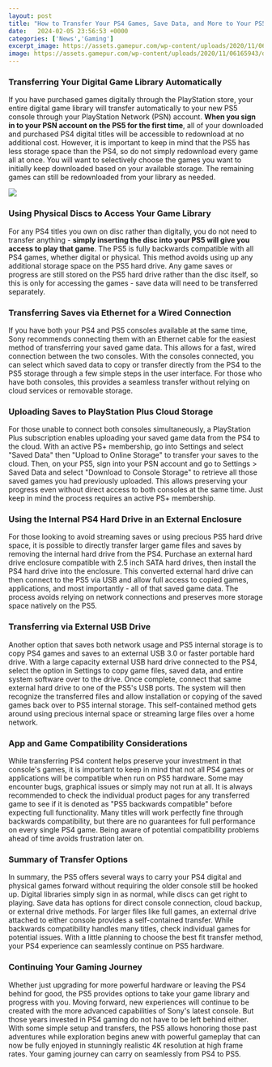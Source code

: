 ```yaml
---
layout: post
title: "How to Transfer Your PS4 Games, Save Data, and More to Your PS5 Without Needing Your PS4"
date:   2024-02-05 23:56:53 +0000
categories: ['News','Gaming']
excerpt_image: https://assets.gamepur.com/wp-content/uploads/2020/11/06165943/data-transfer.jpg
image: https://assets.gamepur.com/wp-content/uploads/2020/11/06165943/data-transfer.jpg
---
```


### Transferring Your Digital Game Library Automatically 
If you have purchased games digitally through the PlayStation store, your entire digital game library will transfer automatically to your new PS5 console through your PlayStation Network (PSN) account. **When you sign in to your PSN account on the PS5 for the first time**, all of your downloaded and purchased PS4 digital titles will be accessible to redownload at no additional cost. However, it is important to keep in mind that the PS5 has less storage space than the PS4, so do not simply redownload every game all at once. You will want to selectively choose the games you want to initially keep downloaded based on your available storage. The remaining games can still be redownloaded from your library as needed.

![](https://assets.gamepur.com/wp-content/uploads/2020/11/06165943/data-transfer.jpg)
### Using Physical Discs to Access Your Game Library
For any PS4 titles you own on disc rather than digitally, you do not need to transfer anything - **simply inserting the disc into your PS5 will give you access to play that game**. The PS5 is fully backwards compatible with all PS4 games, whether digital or physical. This method avoids using up any additional storage space on the PS5 hard drive. Any game saves or progress are still stored on the PS5 hard drive rather than the disc itself, so this is only for accessing the games - save data will need to be transferred separately.
### Transferring Saves via Ethernet for a Wired Connection 
If you have both your PS4 and PS5 consoles available at the same time, Sony recommends connecting them with an Ethernet cable for the easiest method of transferring your saved game data. This allows for a fast, wired connection between the two consoles. With the consoles connected, you can select which saved data to copy or transfer directly from the PS4 to the PS5 storage through a few simple steps in the user interface. For those who have both consoles, this provides a seamless transfer without relying on cloud services or removable storage. 
### Uploading Saves to PlayStation Plus Cloud Storage
For those unable to connect both consoles simultaneously, a PlayStation Plus subscription enables uploading your saved game data from the PS4 to the cloud. With an active PS+ membership, go into Settings and select "Saved Data" then "Upload to Online Storage" to transfer your saves to the cloud. Then, on your PS5, sign into your PSN account and go to Settings > Saved Data and select "Download to Console Storage" to retrieve all those saved games you had previously uploaded. This allows preserving your progress even without direct access to both consoles at the same time. Just keep in mind the process requires an active PS+ membership.
### Using the Internal PS4 Hard Drive in an External Enclosure
For those looking to avoid streaming saves or using precious PS5 hard drive space, it is possible to directly transfer larger game files and saves by removing the internal hard drive from the PS4. Purchase an external hard drive enclosure compatible with 2.5 inch SATA hard drives, then install the PS4 hard drive into the enclosure. This converted external hard drive can then connect to the PS5 via USB and allow full access to copied games, applications, and most importantly - all of that saved game data. The process avoids relying on network connections and preserves more storage space natively on the PS5.
### Transferring via External USB Drive 
Another option that saves both network usage and PS5 internal storage is to copy PS4 games and saves to an external USB 3.0 or faster portable hard drive. With a large capacity external USB hard drive connected to the PS4, select the option in Settings to copy game files, saved data, and entire system software over to the drive. Once complete, connect that same external hard drive to one of the PS5's USB ports. The system will then recognize the transferred files and allow installation or copying of the saved games back over to PS5 internal storage. This self-contained method gets around using precious internal space or streaming large files over a home network.
### App and Game Compatibility Considerations
While transferring PS4 content helps preserve your investment in that console's games, it is important to keep in mind that not all PS4 games or applications will be compatible when run on PS5 hardware. Some may encounter bugs, graphical issues or simply may not run at all. It is always recommended to check the individual product pages for any transferred game to see if it is denoted as "PS5 backwards compatible" before expecting full functionality. Many titles will work perfectly fine through backwards compatibility, but there are no guarantees for full performance on every single PS4 game. Being aware of potential compatibility problems ahead of time avoids frustration later on. 
### Summary of Transfer Options
In summary, the PS5 offers several ways to carry your PS4 digital and physical games forward without requiring the older console still be hooked up. Digital libraries simply sign in as normal, while discs can get right to playing. Save data has options for direct console connection, cloud backup, or external drive methods. For larger files like full games, an external drive attached to either console provides a self-contained transfer. While backwards compatibility handles many titles, check individual games for potential issues. With a little planning to choose the best fit transfer method, your PS4 experience can seamlessly continue on PS5 hardware.
### Continuing Your Gaming Journey
Whether just upgrading for more powerful hardware or leaving the PS4 behind for good, the PS5 provides options to take your game library and progress with you. Moving forward, new experiences will continue to be created with the more advanced capabilities of Sony's latest console. But those years invested in PS4 gaming do not have to be left behind either. With some simple setup and transfers, the PS5 allows honoring those past adventures while exploration begins anew with powerful gameplay that can now be fully enjoyed in stunningly realistic 4K resolution at high frame rates. Your gaming journey can carry on seamlessly from PS4 to PS5.